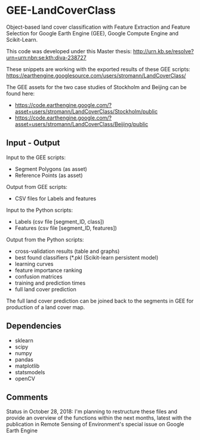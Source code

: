 # GEE-LandCoverClass
Object-based land cover classification with Feature Extraction and Feature Selection for Google Earth Engine (GEE), Google Compute Engine and Scikit-Learn.

This code was developed under this Master thesis:
http://urn.kb.se/resolve?urn=urn:nbn:se:kth:diva-238727


These snippets are working with the exported results of these GEE scripts: https://earthengine.googlesource.com/users/stromann/LandCoverClass/

The GEE assets for the two case studies of Stockholm and Beijing can be found here:
* https://code.earthengine.google.com/?asset=users/stromann/LandCoverClass/Stockholm/public
* https://code.earthengine.google.com/?asset=users/stromann/LandCoverClass/Beijing/public


Input - Output
---
Input to the GEE scripts:
* Segment Polygons (as asset)
* Reference Points (as asset)

Output from GEE scripts:
* CSV files for Labels and features

Input to the Python scripts:
* Labels (csv file [segment_ID, class])
* Features (csv file [segment_ID, features])

Output from the Python scripts:
* cross-validation results (table and graphs)
* best found classifiers (*.pkl (Scikit-learn persistent model)
* learning curves
* feature importance ranking
* confusion matrices
* training and prediction times
* full land cover prediction

The full land cover prediction can be joined back to the segments in GEE for production of a land cover map.

Dependencies
---
* sklearn
* scipy
* numpy
* pandas
* matplotlib
* statsmodels
* openCV

Comments
---
Status in October 28, 2018:
I'm planning to restructure these files and provide an overview of the functions within the next months, latest with the publication in Remote Sensing of Environment's special issue on Google Earth Engine
